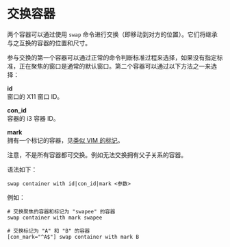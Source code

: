 # 交换容器

两个容器可以通过使用 `swap` 命令进行交换（即移动到对方的位置）。它们将继承与之互换的容器的位置和尺寸。

参与交换的第一个容器可以通过正常的命令判断标准过程来选择，如果没有指定标准，正在聚焦的窗口是通常的默认窗口。第二个容器可以通过以下方法之一来选择：

**id**<br>
窗口的 X11 窗口 ID。

**con_id**<br>
容器的 i3 容器 ID。

**mark**<br>
拥有一个标记的容器，见[类似 VIM 的标记](类似VIM的标记（mark和goto）.md)。

注意，不是所有容器都可交换。例如无法交换拥有父子关系的容器。

语法如下：
```
swap container with id|con_id|mark <参数>
```

例如：
```
# 交换聚焦的容器和标记为 "swapee" 的容器
swap container with mark swapee

# 交换标记为 "A" 和 "B" 的容器
[con_mark="^A$"] swap container with mark B
```
